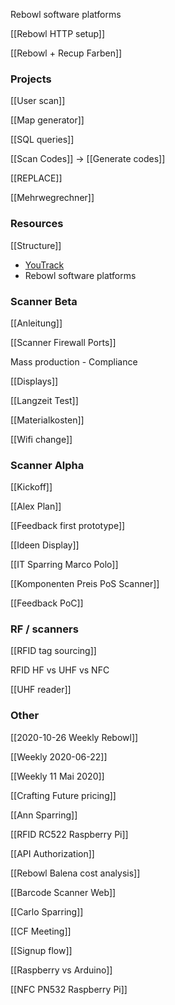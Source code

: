 Rebowl software platforms

[[Rebowl HTTP setup]]

[[Rebowl + Recup Farben]]

### Projects

[[User scan]]

[[Map generator]]

[[SQL queries]]

[[Scan Codes]] -> [[Generate codes]]

[[REPLACE]]

[[Mehrwegrechner]]

### Resources

[[Structure]]

- [YouTrack](https://rebowl.myjetbrains.com/youtrack/agiles)
- Rebowl software platforms

### Scanner Beta

[[Anleitung]]

[[Scanner Firewall Ports]]

Mass production - Compliance

[[Displays]]

[[Langzeit Test]]

[[Materialkosten]]

[[Wifi change]]

### Scanner Alpha

[[Kickoff]]

[[Alex Plan]]

[[Feedback first prototype]]

[[Ideen Display]]

[[IT Sparring Marco Polo]]

[[Komponenten Preis PoS Scanner]]

[[Feedback PoC]]

### RF / scanners

[[RFID tag sourcing]]

RFID HF vs UHF vs NFC

[[UHF reader]]

### Other

[[2020-10-26 Weekly Rebowl]]

[[Weekly 2020-06-22]]

[[Weekly 11 Mai 2020]]

[[Crafting Future pricing]]

[[Ann Sparring]]

[[RFID RC522 Raspberry Pi]]

[[API Authorization]]

[[Rebowl Balena cost analysis]]

[[Barcode Scanner Web]]

[[Carlo Sparring]]

[[CF Meeting]]

[[Signup flow]]

[[Raspberry vs Arduino]]

[[NFC PN532 Raspberry Pi]]



